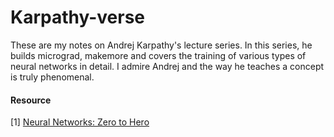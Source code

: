 # Karpathy-verse

These are my notes on Andrej Karpathy's lecture series. In this series, he builds micrograd, makemore and covers the training of various types of neural networks in detail. I admire Andrej and the way he teaches a concept is truly phenomenal.


#### Resource
[1] [Neural Networks: Zero to Hero](https://www.youtube.com/playlist?list=PLAqhIrjkxbuWI23v9cThsA9GvCAUhRvKZ)
 




